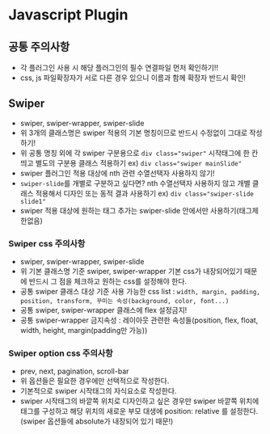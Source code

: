# Javascript Plugin
## 공통 주의사항
* 각 플러그인 사용 시 해당 플러그인의 필수 연결파일 먼저 확인하기!!
* css, js 파일확장자가 서로 다른 경우 있으니 이름과 함께 확장자 반드시 확인!
## Swiper
* swiper, swiper-wrapper, swiper-slide
* 위 3개의 클래스명은 swiper 적용의 기본 명칭이므로 반드시 수정없이 그대로 작성하기!
* 위 공통 명칭 외에 각 swiper 구분용으로 `div class="swiper"` 시작태그에 한 칸 띄고 별도의 구분용 클래스 적용하기 ex) `div class="swiper mainSlide"`
* swiper 플러그인 적용 대상에 nth 관련 수열선택자 사용하지 않기!
* `swiper-slide`를 개별로 구분하고 싶다면? nth 수열선택자 사용하지 않고 개별 클래스 적용해서 디자인 또는 동적 결과 사용하기 ex) `div class="swiper-slide slide1"`
* swiper 적용 대상에 원하는 태그 추가는 swiper-slide 안에서만 사용하기(태그제한없음)
### Swiper css 주의사항
* swiper, swiper-wrapper, swiper-slide
* 위 기본 클래스명 기준 swiper, swiper-wrapper 기본 css가 내장되어있기 때문에 반드시 그 점을 체크하고 원하는 css를 설정해야 한다.
* 공통 swiper 클래스 대상 기준 사용 가능한 css list : `width, margin, padding, position, transform, 꾸미는 속성(background, color, font...)`
* 공통 swiper, swiper-wrapper 클래스에 flex 설정금지!
* 공통 swiper-wrapper 금지속성 : 레이아웃 관련한 속성들(position, flex, float, width, height, margin(padding만 가능))
### Swiper option css 주의사항
* prev, next, pagination, scroll-bar
* 위 옵션들은 필요한 경우에만 선택적으로 작성한다.
* 기본적으로 swiper 시작태그의 자식요소로 작성한다.
* swiper 시작태그의 바깥쪽 위치로 디자인하고 싶은 경우만 swiper 바깥쪽 위치에 태그를 구성하고 해당 위치의 새로운 부모 대생에 position: relative 를 설정한다. (swiper 옵션들에 absolute가 내장되어 있기 때문!)